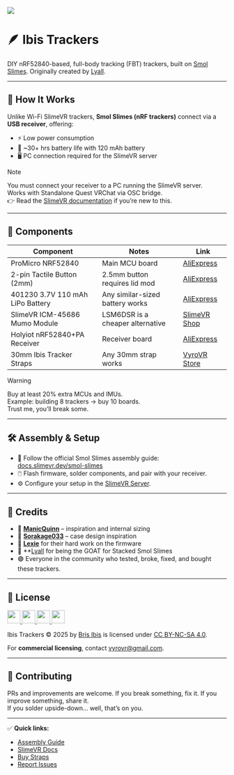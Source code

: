 ![](https://dcbadge.limes.pink/api/shield/1163089077386616872)

# 🪶 Ibis Trackers

DIY nRF52840-based, full-body tracking (FBT) trackers, built on [Smol Slimes](https://docs.slimevr.dev/smol-slimes/index.html). Originally created by [Lyall](https://github.com/LyallUlric/Stacked-SmolSlime).

---

## 🧠 How It Works

Unlike Wi-Fi SlimeVR trackers, **Smol Slimes (nRF trackers)** connect via a **USB receiver**, offering:
- ⚡ Low power consumption
- 🔋 ~30+ hrs battery life with 120 mAh battery
- 🖥️ PC connection required for the SlimeVR server

> [!NOTE]
> You must connect your receiver to a PC running the SlimeVR server.  
> Works with Standalone Quest VRChat via OSC bridge.  
> 👉 Read the [SlimeVR documentation](https://docs.slimevr.dev/) if you’re new to this.

---

## 🧰 Components

| Component                        | Notes                                      | Link |
|-----------------------------------|--------------------------------------------|------|
| ProMicro NRF52840                | Main MCU board                             | [AliExpress](https://www.aliexpress.com/item/1005007738886550.html) |
| 2-pin Tactile Button (2mm)       | 2.5mm button requires lid mod              | [AliExpress](https://www.aliexpress.com/item/1005001302607169.html) |
| 401230 3.7V 110 mAh LiPo Battery | Any similar-sized battery works            | [AliExpress](https://www.aliexpress.com/item/1005006327425971.html) |
| SlimeVR ICM-45686 Mumo Module    | LSM6DSR is a cheaper alternative           | [SlimeVR Shop](https://shop.slimevr.dev/products/slimevr-mumo-breakout-module-v1-icm-45686-qmc6309) |
| Holyiot nRF52840+PA Receiver     | Receiver board                             | [AliExpress](https://www.aliexpress.com/item/1005004673179004.html) |
| 30mm Ibis Tracker Straps         | Any 30mm strap works                       | [VyroVR Store](https://vyrovr.com/product/ibis-tracker-straps/) |

> [!WARNING]
> Buy at least 20% extra MCUs and IMUs.  
> Example: building 8 trackers → buy 10 boards.  
> Trust me, you’ll break some.

---

## 🛠️ Assembly & Setup

- 📄 Follow the official Smol Slimes assembly guide: [docs.slimevr.dev/smol-slimes](https://docs.slimevr.dev/smol-slimes/index.html)  
- 🖱️ Flash firmware, solder components, and pair with your receiver.  
- ⚙️ Configure your setup in the [SlimeVR Server](https://docs.slimevr.dev/).

---

## 🙌 Credits

- 🧠 **[ManicQuinn](https://github.com/ManicQuinn/SlimeVR-Gremlin)** – inspiration and internal sizing  
- 🧱 **[Sorakage033](https://github.com/Sorakage033/SlimeVR-CheeseCake)** – case design inspiration  
- 🐶 **[Lexie](https://github.com/sctanf)** for their hard work on the firmware
- 🐺 **[Lyall](https://github.com/LyallUlric/Stacked-SmolSlime) for being the GOAT for Stacked Smol Slimes
- 🟣 Everyone in the community who tested, broke, fixed, and bought these trackers.
---

## 📜 License

<a href="https://creativecommons.org/licenses/by-nc-sa/4.0/">
  <img src="https://mirrors.creativecommons.org/presskit/icons/cc.svg" width="30" height="30">
  <img src="https://mirrors.creativecommons.org/presskit/icons/by.svg" width="30" height="30">
  <img src="https://mirrors.creativecommons.org/presskit/icons/nc.svg" width="30" height="30">
  <img src="https://mirrors.creativecommons.org/presskit/icons/sa.svg" width="30" height="30">
</a>

Ibis Trackers © 2025 by [Bris Ibis](https://github.com/brisfknibis) is licensed under [CC BY-NC-SA 4.0](https://creativecommons.org/licenses/by-nc-sa/4.0/).

For **commercial licensing**, contact [vyrovr@gmail.com](mailto:vyrovr@gmail.com).

---

## 🐛 Contributing

PRs and improvements are welcome. If you break something, fix it. If you improve something, share it.  
If you solder upside-down… well, that’s on you.

---

✅ **Quick links:**  
- [Assembly Guide](https://docs.slimevr.dev/smol-slimes/index.html)  
- [SlimeVR Docs](https://docs.slimevr.dev/)  
- [Buy Straps](https://vyrovr.com/product/ibis-tracker-straps/)  
- [Report Issues](https://github.com/brisfknibis/ibis-trackers/issues)
